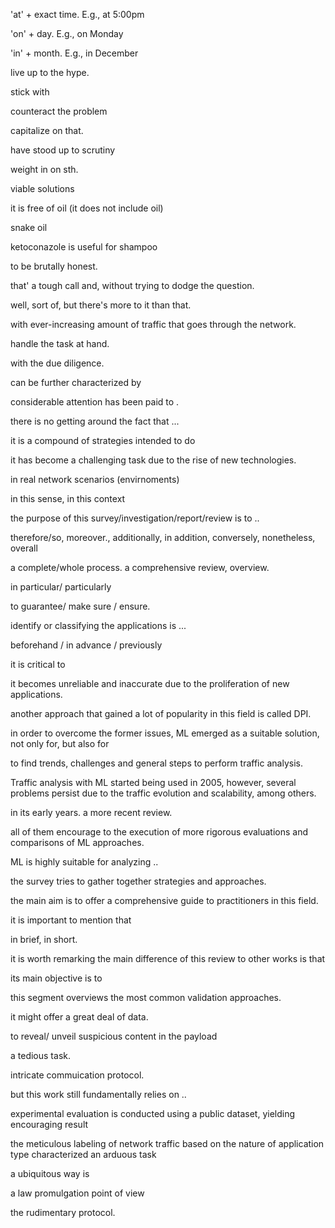 'at' + exact time.
    E.g., at 5:00pm

'on' + day.
    E.g., on Monday
    
'in' + month.
    E.g., in December
    

live up to the hype.

stick with

counteract the problem

capitalize on that.

have stood up to scrutiny

weight in on sth.

viable solutions

it is free of oil (it does not include oil)

snake oil

ketoconazole is useful for shampoo

to be brutally honest.

that' a tough call and, without trying to dodge the question.

well, sort of, but there's more to it than that.

with ever-increasing amount of traffic that goes through the network.

handle the task at hand.

with the due diligence.

can be further characterized by

considerable attention has been paid to .

there is no getting around the fact that ... 

it is a compound of strategies intended to do 

it has become a challenging task due to the rise of new technologies.

in real network scenarios (envirnoments)

in this sense, in this context

the purpose of this survey/investigation/report/review is to ..

therefore/so, moreover., additionally, in addition, conversely, nonetheless, overall

a complete/whole process. a comprehensive review, overview.

in particular/ particularly

to guarantee/ make sure / ensure.

identify or classifying the applications is ...

beforehand / in advance / previously

it is critical to 

it becomes unreliable and inaccurate due to the proliferation of new applications.

another approach that gained a lot of popularity in  this field is called DPI.

in order to overcome the former issues, ML emerged as a suitable solution, not only for, but also for 

to find trends, challenges and general steps to perform traffic analysis.

Traffic analysis with ML started being used in 2005, however, several problems persist due to the traffic evolution and scalability, among others.

in its early years. a more recent review.

all of them encourage to the execution of more rigorous evaluations and comparisons of ML approaches.

ML is highly suitable for analyzing .. 

the survey tries to gather together strategies and approaches. 

the main aim is to offer a comprehensive guide to practitioners in this field.

it is important to mention that 

in brief, in short. 

it is worth remarking the main difference of this review to other works is that 

its main objective is  to 

this segment overviews the most common validation approaches.

it might offer a great deal of data.

to reveal/ unveil suspicious content in the payload

a tedious task.

intricate commuication protocol.

but this work still fundamentally relies on .. 

experimental evaluation is conducted using a public dataset, yielding encouraging result

the meticulous labeling of network traffic based on the nature of application type characterized an arduous task

a ubiquitous way is 

a law promulgation point of view

the rudimentary protocol.





